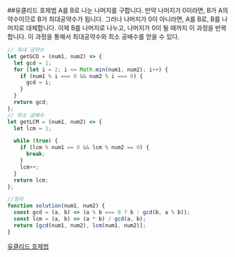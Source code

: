 ##유클리드 호제법
A를 B로 나눈 나머지를 구합니다. 만약 나머지가 0이라면, B가 A의 약수이므로 B가 최대공약수가 됩니다.
그러나 나머지가 0이 아니라면, A를 B로, B를 나머지로 대체합니다. 이제 B를 나머지로 나누고, 나머지가 0이 될 때까지 이 과정을 반복합니다.
이 과정을 통해서 최대공약수와 최소 공배수를 얻을 수 있다.

```javascript
// 최대 공약수
let getGCD = (num1, num2) => {
  let gcd = 1;
  for (let i = 2; i <= Math.min(num1, num2); i++) {
    if (num1 % i === 0 && num2 % i === 0) {
      gcd = i;
    }
  }
  return gcd;
};
// 최소 공배수
let getLCM = (num1, num2) => {
  let lcm = 1;

  while (true) {
    if (lcm % num1 == 0 && lcm % num2 == 0) {
      break;
    }
    lcm++;
  }
  return lcm;
};

//정리
function solution(num1, num2) {
  const gcd = (a, b) => (a % b === 0 ? b : gcd(b, a % b));
  const lcm = (a, b) => (a * b) / gcd(a, b);
  return [gcd(num1, num2), lcm(num1, num2)];
}
```

[유클리드 호제법](https://velog.io/@yerin4847/W1-%EC%9C%A0%ED%81%B4%EB%A6%AC%EB%93%9C-%ED%98%B8%EC%A0%9C%EB%B2%95)
